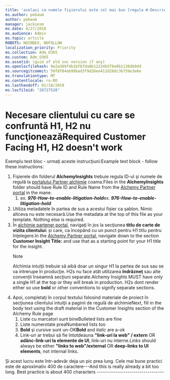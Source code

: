 ```yaml
---
title: 'acelasi ca numele fişierului este cel mai bun [regula #-Descriere]'
ms.author: pebaum
author: pebaum
manager: jackiesm
ms.date: 4/27/2018
ms.audience: Admin
ms.topic: article
ROBOTS: NOINDEX, NOFOLLOW
localization_priority: Priority
ms.collection: Adm_O365
ms.custom: Adm_O365
ms.assetid: (guid of old soc version if any)
ms.openlocfilehash: 9e2a369f4b1bf87da8b12224b5f6e8b1138db9dd
ms.sourcegitcommit: 59f8f84ab99bad3f9d26ee412d20dc36759e3e6e
ms.translationtype: MT
ms.contentlocale: ro-RO
ms.lasthandoff: 01/18/2019
ms.locfileid: "28727528"
---
```

# <a name="required-customer-facing-h1-h2-doesnt-work"></a><span data-ttu-id="7ddf6-102">Necesare clientului cu care se confruntă H1, H2 nu funcţionează</span><span class="sxs-lookup"><span data-stu-id="7ddf6-102">Required Customer Facing H1, H2 doesn't work</span></span>
<span data-ttu-id="7ddf6-103">Exemplu text bloc - urmaţi aceste instrucţiuni:</span><span class="sxs-lookup"><span data-stu-id="7ddf6-103">Example text block - follow these instructions:</span></span>

1. <span data-ttu-id="7ddf6-104">Fişierele din folderul **AlchemyInsights** trebuie regula ID-ul şi numele de regulă la [portalului Partner alchimie](https://alchemyportal.azurewebsites.net) coama.</span><span class="sxs-lookup"><span data-stu-id="7ddf6-104">Files in the **AlchemyInsights** folder should have Rule ID and Rule Name from the [Alchemy Partner portal](https://alchemyportal.azurewebsites.net) in the mane.</span></span>
    1. <span data-ttu-id="7ddf6-p101">ex. ***976-How-to-enable-litigation-hold***</span><span class="sxs-lookup"><span data-stu-id="7ddf6-p101">ex. ***976-How-to-enable-litigation-hold***</span></span>
1. <span data-ttu-id="7ddf6-p102">Utiliza metadatele în partea de sus a acestui fișier ca șablon. Nimic altceva nu este necesară.</span><span class="sxs-lookup"><span data-stu-id="7ddf6-p102">Use the metadata at the top of this file as your template. Nothing else is required.</span></span>
1. <span data-ttu-id="7ddf6-109">În [alchimie partener portal](https://alchemyportal.azurewebsites.net), navigaţi în jos la secţiunea **titlu de carte de vizita clientului:** și care, ca începând cu un punct pentru H1 titlu pentru înţelegere.</span><span class="sxs-lookup"><span data-stu-id="7ddf6-109">In the [Alchemy Partner portal](https://alchemyportal.azurewebsites.net), navigate down to the section **Customer Insight Title:** and use that as a starting point for your H1 title for the insight.</span></span> 
    > [!NOTE]
    > <span data-ttu-id="7ddf6-p103">Alchimia intuiţii trebuie să aibă doar un singur H1 la partea de sus sau se va intrerupe în producţie. H2s nu face atât utilizarea **îndrăzneţ** sau alte convenții înseamnă secţiuni separate.</span><span class="sxs-lookup"><span data-stu-id="7ddf6-p103">Alchemy Insights MUST have only a single H1 at the top or they will break in production. H2s dont render either so use **bold** or other conventions to signify separate sections.</span></span>
1. <span data-ttu-id="7ddf6-112">Apoi, completaţi în corpul textului folosind materiale de proiect în secţiunea clientului intuiţii a paginii de regulă de alchimie</span><span class="sxs-lookup"><span data-stu-id="7ddf6-112">Next, fill in the body text using the draft material in the Customer Insights section of the Alchemy Rule page</span></span>
    1. <span data-ttu-id="7ddf6-113">Liste cu marcatori sunt bine</span><span class="sxs-lookup"><span data-stu-id="7ddf6-113">Bulleted lists are fine</span></span>
    1. <span data-ttu-id="7ddf6-114">Liste numerotate prea</span><span class="sxs-lookup"><span data-stu-id="7ddf6-114">Numbered lists too</span></span>
    1. <span data-ttu-id="7ddf6-115">**Bold** şi *cursive* sunt un-OK</span><span class="sxs-lookup"><span data-stu-id="7ddf6-115">**Bold** and *italic* are a-ok</span></span>
    1. <span data-ttu-id="7ddf6-116">Link-uri ar trebui să fie întotdeauna **"link-uri la web" / extern** OR **adânc-link-uri la elemente de UI**, link-uri nu interne.</span><span class="sxs-lookup"><span data-stu-id="7ddf6-116">Links should always be either **"links to web"/external** OR **deep-links to UI elements**, not internal links.</span></span>

<span data-ttu-id="7ddf6-p104">Şi acest lucru este într-adevăr deja un pic prea lung. Cele mai bune practici este de aproximativ 400 de caractere---</span><span class="sxs-lookup"><span data-stu-id="7ddf6-p104">And this is really already a bit too long. Best practice is about 400 characters ---------------------------------</span></span>